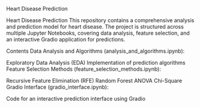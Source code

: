 Heart Disease Prediction



Heart Disease Prediction
This repository contains a comprehensive analysis and prediction model for heart disease. The project is structured across multiple Jupyter Notebooks, covering data analysis, feature selection, and an interactive Gradio application for predictions.

Contents
Data Analysis and Algorithms (analysis_and_algorithms.ipynb):

Exploratory Data Analysis (EDA)
Implementation of prediction algorithms
Feature Selection Methods (feature_selection_methods.ipynb):

Recursive Feature Elimination (RFE)
Random Forest
ANOVA
Chi-Square
Gradio Interface (gradio_interface.ipynb):

Code for an interactive prediction interface using Gradio
